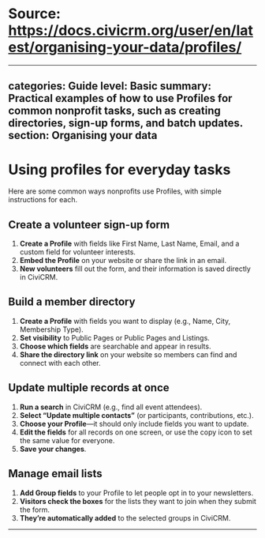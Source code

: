 # Source: https://docs.civicrm.org/user/en/latest/organising-your-data/profiles/

---
categories: Guide
level: Basic
summary: Practical examples of how to use Profiles for common nonprofit tasks, such as creating directories, sign-up forms, and batch updates.
section: Organising your data
---

# Using profiles for everyday tasks

Here are some common ways nonprofits use Profiles, with simple instructions for each.

## Create a volunteer sign-up form

1. **Create a Profile** with fields like First Name, Last Name, Email, and a custom field for volunteer interests.
2. **Embed the Profile** on your website or share the link in an email.
3. **New volunteers** fill out the form, and their information is saved directly in CiviCRM.

## Build a member directory

1. **Create a Profile** with fields you want to display (e.g., Name, City, Membership Type).
2. **Set visibility** to Public Pages or Public Pages and Listings.
3. **Choose which fields** are searchable and appear in results.
4. **Share the directory link** on your website so members can find and connect with each other.

## Update multiple records at once

1. **Run a search** in CiviCRM (e.g., find all event attendees).
2. **Select “Update multiple contacts”** (or participants, contributions, etc.).
3. **Choose your Profile**—it should only include fields you want to update.
4. **Edit the fields** for all records on one screen, or use the copy icon to set the same value for everyone.
5. **Save your changes**.

## Manage email lists

1. **Add Group fields** to your Profile to let people opt in to your newsletters.
2. **Visitors check the boxes** for the lists they want to join when they submit the form.
3. **They’re automatically added** to the selected groups in CiviCRM.

---
